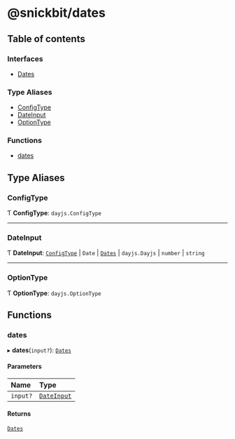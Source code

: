 # @snickbit/dates

## Table of contents

### Interfaces

- [Dates](interfaces/Dates.md)

### Type Aliases

- [ConfigType](README.md#configtype)
- [DateInput](README.md#dateinput)
- [OptionType](README.md#optiontype)

### Functions

- [dates](README.md#dates)

## Type Aliases

### ConfigType

Ƭ **ConfigType**: `dayjs.ConfigType`

___

### DateInput

Ƭ **DateInput**: [`ConfigType`](README.md#configtype) \| `Date` \| [`Dates`](interfaces/Dates.md) \| `dayjs.Dayjs` \| `number` \| `string`

___

### OptionType

Ƭ **OptionType**: `dayjs.OptionType`

## Functions

### dates

▸ **dates**(`input?`): [`Dates`](interfaces/Dates.md)

#### Parameters

| Name | Type |
| :------ | :------ |
| `input?` | [`DateInput`](README.md#dateinput) |

#### Returns

[`Dates`](interfaces/Dates.md)
